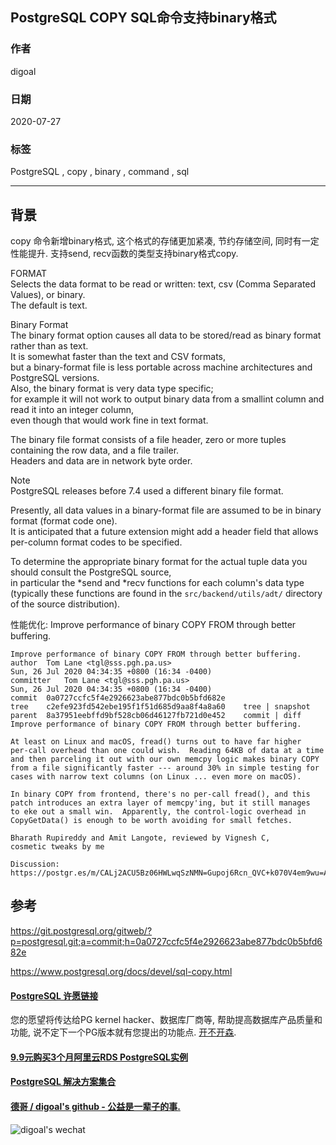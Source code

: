 ## PostgreSQL COPY SQL命令支持binary格式  
        
### 作者        
digoal        
        
### 日期        
2020-07-27        
        
### 标签        
PostgreSQL , copy , binary , command , sql   
        
----        
        
## 背景        
  
copy 命令新增binary格式, 这个格式的存储更加紧凑, 节约存储空间, 同时有一定性能提升. 支持send, recv函数的类型支持binary格式copy.    
  
  
FORMAT  
Selects the data format to be read or written: text, csv (Comma Separated Values), or binary.   
The default is text.  
  
  
Binary Format  
The binary format option causes all data to be stored/read as binary format rather than as text.   
It is somewhat faster than the text and CSV formats,   
but a binary-format file is less portable across machine architectures and PostgreSQL versions.   
Also, the binary format is very data type specific;   
for example it will not work to output binary data from a smallint column and read it into an integer column,   
even though that would work fine in text format.  
  
The binary file format consists of a file header, zero or more tuples containing the row data, and a file trailer.   
Headers and data are in network byte order.  
  
Note  
PostgreSQL releases before 7.4 used a different binary file format.  
        
Presently, all data values in a binary-format file are assumed to be in binary format (format code one).   
It is anticipated that a future extension might add a header field that allows per-column format codes to be specified.  
  
To determine the appropriate binary format for the actual tuple data you should consult the PostgreSQL source,   
in particular the *send and *recv functions for each column's data type   
(typically these functions are found in the ```src/backend/utils/adt/``` directory of the source distribution).  
  
性能优化: Improve performance of binary COPY FROM through better buffering.  
  
```  
Improve performance of binary COPY FROM through better buffering.  
author	Tom Lane <tgl@sss.pgh.pa.us>	  
Sun, 26 Jul 2020 04:34:35 +0800 (16:34 -0400)  
committer	Tom Lane <tgl@sss.pgh.pa.us>	  
Sun, 26 Jul 2020 04:34:35 +0800 (16:34 -0400)  
commit	0a0727ccfc5f4e2926623abe877bdc0b5bfd682e  
tree	c2efe923fd542ebe195f1f51d685d9aa8f4a8a60	tree | snapshot  
parent	8a37951eebffd9bf528cb06d46127fb721d0e452	commit | diff  
Improve performance of binary COPY FROM through better buffering.  
  
At least on Linux and macOS, fread() turns out to have far higher  
per-call overhead than one could wish.  Reading 64KB of data at a time  
and then parceling it out with our own memcpy logic makes binary COPY  
from a file significantly faster --- around 30% in simple testing for  
cases with narrow text columns (on Linux ... even more on macOS).  
  
In binary COPY from frontend, there's no per-call fread(), and this  
patch introduces an extra layer of memcpy'ing, but it still manages  
to eke out a small win.  Apparently, the control-logic overhead in  
CopyGetData() is enough to be worth avoiding for small fetches.  
  
Bharath Rupireddy and Amit Langote, reviewed by Vignesh C,  
cosmetic tweaks by me  
  
Discussion: https://postgr.es/m/CALj2ACU5Bz06HWLwqSzNMN=Gupoj6Rcn_QVC+k070V4em9wu=A@mail.gmail.com  
```  
  
## 参考  
https://git.postgresql.org/gitweb/?p=postgresql.git;a=commit;h=0a0727ccfc5f4e2926623abe877bdc0b5bfd682e  
  
https://www.postgresql.org/docs/devel/sql-copy.html  
  
  
  
  
  
  
  
  
  
  
  
  
  
  
  
  
  
  
  
  
  
  
  
  
  
  
  
  
  
  
  
  
  
  
  
  
  
  
  
  
  
  
  
  
  
#### [PostgreSQL 许愿链接](https://github.com/digoal/blog/issues/76 "269ac3d1c492e938c0191101c7238216")
您的愿望将传达给PG kernel hacker、数据库厂商等, 帮助提高数据库产品质量和功能, 说不定下一个PG版本就有您提出的功能点. [开不开森](https://github.com/digoal/blog/issues/76 "269ac3d1c492e938c0191101c7238216").  
  
  
#### [9.9元购买3个月阿里云RDS PostgreSQL实例](https://www.aliyun.com/database/postgresqlactivity "57258f76c37864c6e6d23383d05714ea")
  
  
#### [PostgreSQL 解决方案集合](https://yq.aliyun.com/topic/118 "40cff096e9ed7122c512b35d8561d9c8")
  
  
#### [德哥 / digoal's github - 公益是一辈子的事.](https://github.com/digoal/blog/blob/master/README.md "22709685feb7cab07d30f30387f0a9ae")
  
  
![digoal's wechat](../pic/digoal_weixin.jpg "f7ad92eeba24523fd47a6e1a0e691b59")
  
